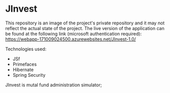 # JInvest

This repository is an image of the project's private repository and it may not reflect the actual state of the project. The live version of the application can be found at the following link (microsoft authentication required):
https://webapp-171009024500.azurewebsites.net/JInvest-1.0/

Technologies used:
* JSf
* Primefaces
* Hibernate
* Spring Security

JInvest is mutal fund administration simulator;
